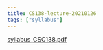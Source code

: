 ```yaml
---
title: CS138-lecture-20210126
tags: ["syllabus"]
---
```


[syllabus_CSC138.pdf](/notes/98DD76DBD8CE83F5BA8026A92F28AD15.pdf)
